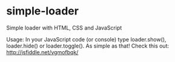 # simple-loader

Simple loader with HTML, CSS and JavaScript

Usage:
In your JavaScript code (or console) type loader.show(), loader.hide() or loader.toggle(). As simple as that!
Check this out: <a href="http://jsfiddle.net/vgmofbqk/" target="_blank">http://jsfiddle.net/vgmofbqk/</a>
